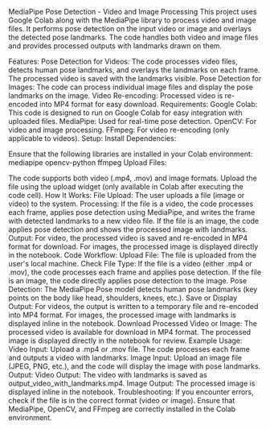 MediaPipe Pose Detection - Video and Image Processing
This project uses Google Colab along with the MediaPipe library to process video and image files. It performs pose detection on the input video or image and overlays the detected pose landmarks. The code handles both video and image files and provides processed outputs with landmarks drawn on them.

Features:
Pose Detection for Videos: The code processes video files, detects human pose landmarks, and overlays the landmarks on each frame. The processed video is saved with the landmarks visible.
Pose Detection for Images: The code can process individual image files and display the pose landmarks on the image.
Video Re-encoding: Processed video is re-encoded into MP4 format for easy download.
Requirements:
Google Colab: This code is designed to run on Google Colab for easy integration with uploaded files.
MediaPipe: Used for real-time pose detection.
OpenCV: For video and image processing.
FFmpeg: For video re-encoding (only applicable to videos).
Setup:
Install Dependencies:

Ensure that the following libraries are installed in your Colab environment:
mediapipe
opencv-python
ffmpeg
Upload Files:

The code supports both video (.mp4, .mov) and image formats.
Upload the file using the upload widget (only available in Colab after executing the code cell).
How It Works:
File Upload: The user uploads a file (image or video) to the system.
Processing:
If the file is a video, the code processes each frame, applies pose detection using MediaPipe, and writes the frame with detected landmarks to a new video file.
If the file is an image, the code applies pose detection and shows the processed image with landmarks.
Output:
For video, the processed video is saved and re-encoded in MP4 format for download.
For images, the processed image is displayed directly in the notebook.
Code Workflow:
Upload File: The file is uploaded from the user's local machine.
Check File Type:
If the file is a video (either .mp4 or .mov), the code processes each frame and applies pose detection.
If the file is an image, the code directly applies pose detection to the image.
Pose Detection:
The MediaPipe Pose model detects human pose landmarks (key points on the body like head, shoulders, knees, etc.).
Save or Display Output:
For videos, the output is written to a temporary file and re-encoded into MP4 format.
For images, the processed image with landmarks is displayed inline in the notebook.
Download Processed Video or Image:
The processed video is available for download in MP4 format.
The processed image is displayed directly in the notebook for review.
Example Usage:
Video Input:
Upload a .mp4 or .mov file. The code processes each frame and outputs a video with landmarks.
Image Input:
Upload an image file (JPEG, PNG, etc.), and the code will display the image with pose landmarks.
Output:
Video Output: The video with landmarks is saved as output_video_with_landmarks.mp4.
Image Output: The processed image is displayed inline in the notebook.
Troubleshooting:
If you encounter errors, check if the file is in the correct format (video or image).
Ensure that MediaPipe, OpenCV, and FFmpeg are correctly installed in the Colab environment.
